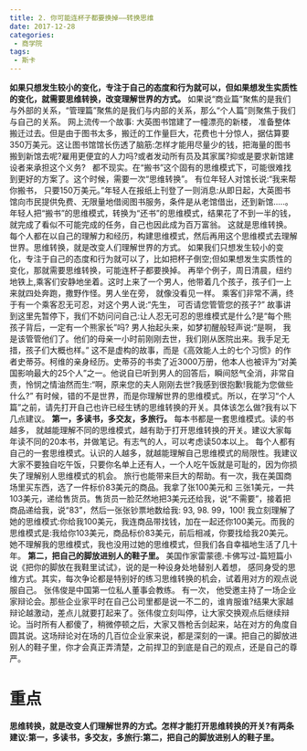 ```yaml
--- 
title: 2. 你可能连杯子都要换掉——转换思维
date: 2017-12-28
categories: 
 - 商学院
tags: 
 - 斯卡
---
```


**如果只想发生较小的变化，专注于自己的态度和行为就可以，但如果想发生实质性的变化，就需要思维转换，改变理解世界的方式。**
如果说“商业篇”聚焦的是我们与外部的关系，“管理篇”聚焦的是我们与内部的关系，那么“个人篇”则聚焦于我们与自己的关系。
网上流传一个故事: 大英图书馆建了一幢漂亮的新楼， 准备整体搬迁过去。但是由于图书太多，搬迁的工作量巨大，花费也十分惊人，据估算要350万美元。这让图书馆馆长伤透了脑筋:怎样才能用尽量少的钱，把海量的图书搬到新馆去呢?雇用更便宜的人力吗?或者发动所有员及其家属?抑或是要求新馆建设者来承担这个义务?  
都不现实。在“搬书”这个固有的思维模式下，可能很难找到更好的方案了。这个时候，需要一次“思维转换”。
有位年轻人对馆长说:“我来帮你搬书， 只要150万美元。”年轻人在报纸上刊登了一则消息:从即日起，大英图书馆向市民提供免费、无限量地借阅图书服务，条件是从老馆借出，还到新馆.....。年轻人把“搬书”的思维模式，转换为“还书”的思维模式，结果花了不到一半的钱，就完成了看似不可能完成的任务，自己也因此成为百万富翁。
这就是思维转换。每个人都在以自己的理解力和经历，构建思维模式，然后再用这个思维模式去理解世界。思维转换，就是改变人们理解世界的方式。
如果我们只想发生较小的变化，专注于自己的态度和行为就可以了，比如把杯子倒空;但如果想发生实质性的变化，那就需要思维转换，可能连杯子都要换掉。
再举个例子，周日清晨，纽约地铁上,乘客们安静地坐着。这时上来了一个男人，他带着几个孩子，孩子们一上来就四处奔跑，撒野作怪。男人坐在旁， 就像没看见一样。 乘客们非常不满，终于有一个乘客忍无可忍，对这个男人说:“先生， 可否请您管管您的孩子?”
故事讲到这里先暂停下，我们不妨问问自己:让人忍无可忍的思维模式是什么?是“每个熊孩子背后，一定有一个熊家长”吗?
男人抬起头来，如梦初醒般轻声说:“是啊， 我是该管管他们了。他们的母亲一小时前刚刚去世，我们刚从医院出来。我手足无措，孩子们大概也样。”
这不是虚构的故事，而是《高效能人土的七个习惯》的作者史蒂芬。柯维的亲身经历。史蒂芬的书卖了近3000万册，他本人也被评为“对美国影响最大的25个人”之一。他说自已听到男人的回答后，瞬间怒气全消，非常自责，怜悯之情油然而生:“啊，原来您的夫人刚刚去世?我感到很抱歉!我能为您做些什么?”
有时候，错的不是世界，而是你理解世界的思维模式。所以，在学习“个人篇”之前，请先打开自己也许已经生锈的思维转换的开关。具体该怎么做?我有以下几点建议。
**第一，多读书，多交友，多旅行。**
每本书都是一套思维模式。读的书越多，
就越能理解不同的思维模式，越有助于打开思维转换的开关。建议大家每年读不同的20本书，并做笔记。有志气的人，可以考虑读50本以上。
每个人都有自己的一套思维模式。认识的人越多，就越能理解自己思维模式的局限性。我建议大家不要独自吃午饭，只要你名单上还有人，一个人吃午饭就是可耻的，因为你损失了理解别人思维模式的机会。
旅行也能带来巨大的帮助。有一次，我在美国商场里买东西，选了一件标价83美元的商品。我拿了张100美元和 三张1美元，一共103美元，递给售货员。售货员一脸茫然地把3美元还给我，说“不需要”，接着把商品递给我，说“83”，然后一张张钞票地数给我: 93, 98. 99，100!
我立刻理解了她的思维模式:你给我100美元，我连商品带找钱，加在一起还你100美元。而我的思维模式是:我给你103美元，商品标价83美元，前后相减，你要找给我20美元。她不理解我的思维模式，我也没用过她的思维模式，但我们各自幸福地生活了几十年。
**第二，把自己的脚放进别人的鞋子里。**
美国作家雷蒙德.卡佛写过-篇短篇小说《把你的脚放在我鞋里试试》，说的是一种设身处地替别人着想， 感同身受的思维方式。其实，每次争论都是特别好的练习思维转换的机会，试着用对方的观点说服自己。
张伟俊是中国第一位私人董事会教练。 有一次， 他受邀主持了一场企业家辩论会。那些企业家平时在自己公司里都是说一不二的，谁肯服谁?结果大家越辩论越激动，差点儿就要打起来了。张伟俊立刻叫停，让大家交换观点后继续辩论。当时所有人都傻了，稍微停顿之后，大家又唇枪舌剑起来，站在对方的角度自圆其说。这场辩论对在场的几百位企业家来说，都是深刻的一课。把自己的脚放进别人的鞋子里，你才会真正弄清楚，之前捍卫的到底是自己的观点，还是自己的尊严。
# 重点
**思维转换，就是改变人们理解世界的方式。怎样才能打开思维转换的开关?有两条建议:第一，多读书，多交友，多旅行:第二，把自己的脚放进别人的鞋子里。**











